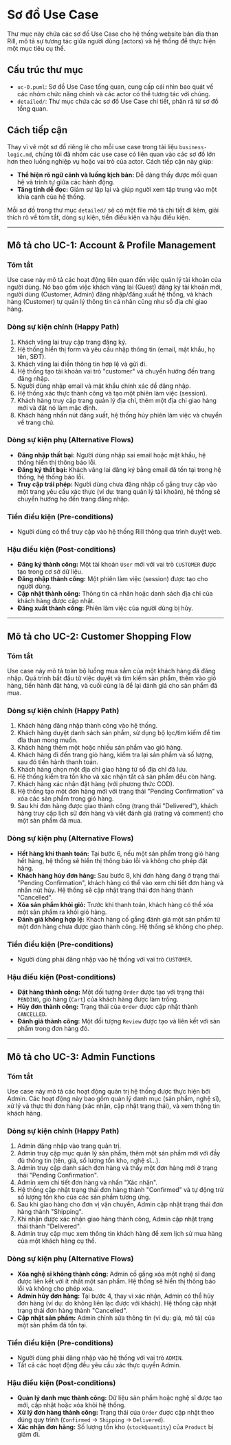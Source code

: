 # Sơ đồ Use Case

Thư mục này chứa các sơ đồ Use Case cho hệ thống website bán đĩa than Rill, mô tả sự tương tác giữa người dùng (actors) và hệ thống để thực hiện một mục tiêu cụ thể.

## Cấu trúc thư mục

* `uc-0.puml`: Sơ đồ Use Case tổng quan, cung cấp cái nhìn bao quát về các nhóm chức năng chính và các actor có thể tương tác với chúng.
* `detailed/`: Thư mục chứa các sơ đồ Use Case chi tiết, phân rã từ sơ đồ tổng quan.

## Cách tiếp cận

Thay vì vẽ một sơ đồ riêng lẻ cho mỗi use case trong tài liệu `business-logic.md`, chúng tôi đã nhóm các use case có liên quan vào các sơ đồ lớn hơn theo luồng nghiệp vụ hoặc vai trò của actor. Cách tiếp cận này giúp:
* **Thể hiện rõ ngữ cảnh và luồng kịch bản:** Dễ dàng thấy được mối quan hệ và trình tự giữa các hành động.
* **Tăng tính dễ đọc:** Giảm sự lặp lại và giúp người xem tập trung vào một khía cạnh của hệ thống.

Mỗi sơ đồ trong thư mục `detailed/` sẽ có một file mô tả chi tiết đi kèm, giải thích rõ về tóm tắt, dòng sự kiện, tiền điều kiện và hậu điều kiện.

---

## Mô tả cho UC-1: Account & Profile Management

### Tóm tắt
Use case này mô tả các hoạt động liên quan đến việc quản lý tài khoản của người dùng. Nó bao gồm việc khách vãng lai (Guest) đăng ký tài khoản mới, người dùng (Customer, Admin) đăng nhập/đăng xuất hệ thống, và khách hàng (Customer) tự quản lý thông tin cá nhân cũng như sổ địa chỉ giao hàng.

### Dòng sự kiện chính (Happy Path)
1.  Khách vãng lai truy cập trang đăng ký.
2.  Hệ thống hiển thị form và yêu cầu nhập thông tin (email, mật khẩu, họ tên, SĐT).
3.  Khách vãng lai điền thông tin hợp lệ và gửi đi.
4.  Hệ thống tạo tài khoản vai trò "customer" và chuyển hướng đến trang đăng nhập.
5.  Người dùng nhập email và mật khẩu chính xác để đăng nhập.
6.  Hệ thống xác thực thành công và tạo một phiên làm việc (session).
7.  Khách hàng truy cập trang quản lý địa chỉ, thêm một địa chỉ giao hàng mới và đặt nó làm mặc định.
8.  Khách hàng nhấn nút đăng xuất, hệ thống hủy phiên làm việc và chuyển về trang chủ.

### Dòng sự kiện phụ (Alternative Flows)
* **Đăng nhập thất bại:** Người dùng nhập sai email hoặc mật khẩu, hệ thống hiển thị thông báo lỗi.
* **Đăng ký thất bại:** Khách vãng lai đăng ký bằng email đã tồn tại trong hệ thống, hệ thống báo lỗi.
* **Truy cập trái phép:** Người dùng chưa đăng nhập cố gắng truy cập vào một trang yêu cầu xác thực (ví dụ: trang quản lý tài khoản), hệ thống sẽ chuyển hướng họ đến trang đăng nhập.

### Tiền điều kiện (Pre-conditions)
* Người dùng có thể truy cập vào hệ thống Rill thông qua trình duyệt web.

### Hậu điều kiện (Post-conditions)
* **Đăng ký thành công:** Một tài khoản `User` mới với vai trò `CUSTOMER` được tạo trong cơ sở dữ liệu.
* **Đăng nhập thành công:** Một phiên làm việc (session) được tạo cho người dùng.
* **Cập nhật thành công:** Thông tin cá nhân hoặc danh sách địa chỉ của khách hàng được cập nhật.
* **Đăng xuất thành công:** Phiên làm việc của người dùng bị hủy.

---

## Mô tả cho UC-2: Customer Shopping Flow

### Tóm tắt
Use case này mô tả toàn bộ luồng mua sắm của một khách hàng đã đăng nhập. Quá trình bắt đầu từ việc duyệt và tìm kiếm sản phẩm, thêm vào giỏ hàng, tiến hành đặt hàng, và cuối cùng là để lại đánh giá cho sản phẩm đã mua.

### Dòng sự kiện chính (Happy Path)
1.  Khách hàng đăng nhập thành công vào hệ thống.
2.  Khách hàng duyệt danh sách sản phẩm, sử dụng bộ lọc/tìm kiếm để tìm đĩa than mong muốn.
3.  Khách hàng thêm một hoặc nhiều sản phẩm vào giỏ hàng.
4.  Khách hàng đi đến trang giỏ hàng, kiểm tra lại sản phẩm và số lượng, sau đó tiến hành thanh toán.
5.  Khách hàng chọn một địa chỉ giao hàng từ sổ địa chỉ đã lưu.
6.  Hệ thống kiểm tra tồn kho và xác nhận tất cả sản phẩm đều còn hàng.
7.  Khách hàng xác nhận đặt hàng (với phương thức COD).
8.  Hệ thống tạo một đơn hàng mới với trạng thái "Pending Confirmation" và xóa các sản phẩm trong giỏ hàng.
9.  Sau khi đơn hàng được giao thành công (trạng thái "Delivered"), khách hàng truy cập lịch sử đơn hàng và viết đánh giá (rating và comment) cho một sản phẩm đã mua.

### Dòng sự kiện phụ (Alternative Flows)
* **Hết hàng khi thanh toán:** Tại bước 6, nếu một sản phẩm trong giỏ hàng hết hàng, hệ thống sẽ hiển thị thông báo lỗi và không cho phép đặt hàng.
* **Khách hàng hủy đơn hàng:** Sau bước 8, khi đơn hàng đang ở trạng thái "Pending Confirmation", khách hàng có thể vào xem chi tiết đơn hàng và nhấn nút hủy. Hệ thống sẽ cập nhật trạng thái đơn hàng thành "Cancelled".
* **Xóa sản phẩm khỏi giỏ:** Trước khi thanh toán, khách hàng có thể xóa một sản phẩm ra khỏi giỏ hàng.
* **Đánh giá không hợp lệ:** Khách hàng cố gắng đánh giá một sản phẩm từ một đơn hàng chưa được giao thành công. Hệ thống sẽ không cho phép.

### Tiền điều kiện (Pre-conditions)
* Người dùng phải đăng nhập vào hệ thống với vai trò `CUSTOMER`.

### Hậu điều kiện (Post-conditions)
* **Đặt hàng thành công:** Một đối tượng `Order` được tạo với trạng thái `PENDING`, giỏ hàng (`Cart`) của khách hàng được làm trống.
* **Hủy đơn thành công:** Trạng thái của `Order` được cập nhật thành `CANCELLED`.
* **Đánh giá thành công:** Một đối tượng `Review` được tạo và liên kết với sản phẩm trong đơn hàng đó.

---

## Mô tả cho UC-3: Admin Functions

### Tóm tắt
Use case này mô tả các hoạt động quản trị hệ thống được thực hiện bởi Admin. Các hoạt động này bao gồm quản lý danh mục (sản phẩm, nghệ sĩ), xử lý và thực thi đơn hàng (xác nhận, cập nhật trạng thái), và xem thông tin khách hàng.

### Dòng sự kiện chính (Happy Path)
1.  Admin đăng nhập vào trang quản trị.
2.  Admin truy cập mục quản lý sản phẩm, thêm một sản phẩm mới với đầy đủ thông tin (tên, giá, số lượng tồn kho, nghệ sĩ...).
3.  Admin truy cập danh sách đơn hàng và thấy một đơn hàng mới ở trạng thái "Pending Confirmation".
4.  Admin xem chi tiết đơn hàng và nhấn "Xác nhận".
5.  Hệ thống cập nhật trạng thái đơn hàng thành "Confirmed" và tự động trừ số lượng tồn kho của các sản phẩm tương ứng.
6.  Sau khi giao hàng cho đơn vị vận chuyển, Admin cập nhật trạng thái đơn hàng thành "Shipping".
7.  Khi nhận được xác nhận giao hàng thành công, Admin cập nhật trạng thái thành "Delivered".
8.  Admin truy cập mục xem thông tin khách hàng để xem lịch sử mua hàng của một khách hàng cụ thể.

### Dòng sự kiện phụ (Alternative Flows)
* **Xóa nghệ sĩ không thành công:** Admin cố gắng xóa một nghệ sĩ đang được liên kết với ít nhất một sản phẩm. Hệ thống sẽ hiển thị thông báo lỗi và không cho phép xóa.
* **Admin hủy đơn hàng:** Tại bước 4, thay vì xác nhận, Admin có thể hủy đơn hàng (ví dụ: do không liên lạc được với khách). Hệ thống cập nhật trạng thái đơn hàng thành "Cancelled".
* **Cập nhật sản phẩm:** Admin chỉnh sửa thông tin (ví dụ: giá, mô tả) của một sản phẩm đã tồn tại.

### Tiền điều kiện (Pre-conditions)
* Người dùng phải đăng nhập vào hệ thống với vai trò `ADMIN`.
* Tất cả các hoạt động đều yêu cầu xác thực quyền Admin.

### Hậu điều kiện (Post-conditions)
* **Quản lý danh mục thành công:** Dữ liệu sản phẩm hoặc nghệ sĩ được tạo mới, cập nhật hoặc xóa khỏi hệ thống.
* **Xử lý đơn hàng thành công:** Trạng thái của `Order` được cập nhật theo đúng quy trình (`Confirmed` -> `Shipping` -> `Delivered`).
* **Xác nhận đơn hàng:** Số lượng tồn kho (`stockQuantity`) của `Product` bị giảm đi.
